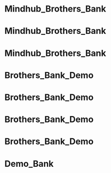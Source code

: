 # Mindhub_Brothers_Bank
# Mindhub_Brothers_Bank
# Mindhub_Brothers_Bank
# Brothers_Bank_Demo
# Brothers_Bank_Demo
# Brothers_Bank_Demo
# Brothers_Bank_Demo
# Demo_Bank

